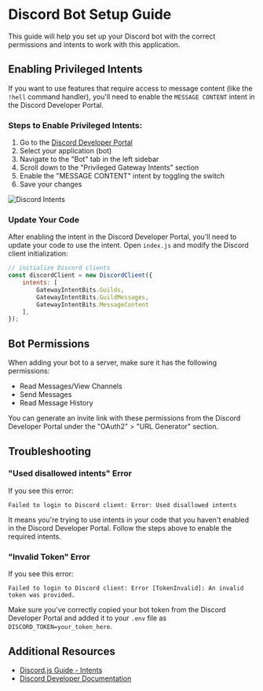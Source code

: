 # Discord Bot Setup Guide

This guide will help you set up your Discord bot with the correct permissions and intents to work with this application.

## Enabling Privileged Intents

If you want to use features that require access to message content (like the `!hell` command handler), you'll need to enable the `MESSAGE CONTENT` intent in the Discord Developer Portal.

### Steps to Enable Privileged Intents:

1. Go to the [Discord Developer Portal](https://discord.com/developers/applications)
2. Select your application (bot)
3. Navigate to the "Bot" tab in the left sidebar
4. Scroll down to the "Privileged Gateway Intents" section
5. Enable the "MESSAGE CONTENT" intent by toggling the switch
6. Save your changes

![Discord Intents](https://i.imgur.com/HXJUzgP.png)

### Update Your Code

After enabling the intent in the Discord Developer Portal, you'll need to update your code to use the intent. Open `index.js` and modify the Discord client initialization:

```javascript
// initialize Discord clients
const discordClient = new DiscordClient({
    intents: [
        GatewayIntentBits.Guilds, 
        GatewayIntentBits.GuildMessages, 
        GatewayIntentBits.MessageContent
    ],
});
```

## Bot Permissions

When adding your bot to a server, make sure it has the following permissions:

- Read Messages/View Channels
- Send Messages
- Read Message History

You can generate an invite link with these permissions from the Discord Developer Portal under the "OAuth2" > "URL Generator" section.

## Troubleshooting

### "Used disallowed intents" Error

If you see this error:

```
Failed to login to Discord client: Error: Used disallowed intents
```

It means you're trying to use intents in your code that you haven't enabled in the Discord Developer Portal. Follow the steps above to enable the required intents.

### "Invalid Token" Error

If you see this error:

```
Failed to login to Discord client: Error [TokenInvalid]: An invalid token was provided.
```

Make sure you've correctly copied your bot token from the Discord Developer Portal and added it to your `.env` file as `DISCORD_TOKEN=your_token_here`.

## Additional Resources

- [Discord.js Guide - Intents](https://discordjs.guide/popular-topics/intents.html)
- [Discord Developer Documentation](https://discord.com/developers/docs/intro)
